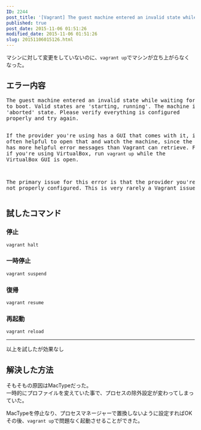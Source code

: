 ```yaml
---
ID: 2244
post_title: '[Vagrant] The guest machine entered an invalid state while waiting for it'
published: true
post_date: 2015-11-06 01:51:26
modified_date: 2015-11-06 01:51:26
slug: 20151106015126.html
---
```

<p>マシンに対して変更をしていないのに、<code>vagrant up</code>でマシンが立ち上がらなくなった。<br />
<!--more--></p>
<h2>エラー内容</h2>
<pre class="cmd">The guest machine entered an invalid state while waiting for it
to boot. Valid states are 'starting, running'. The machine is in the
'aborted' state. Please verify everything is configured
properly and try again.

If the provider you're using has a GUI that comes with it,
it is often helpful to open that and watch the machine, since the
GUI often has more helpful error messages than Vagrant can retrieve.
For example, if you're using VirtualBox, run `vagrant up` while the
VirtualBox GUI is open.

The primary issue for this error is that the provider you're using
is not properly configured. This is very rarely a Vagrant issue.</pre>
<h2>試したコマンド</h2>
<h3>停止</h3>
<pre class="language-bash"><code>vagrant halt</code></pre>
<h3>一時停止</h3>
<pre class="language-bash"><code>vagrant suspend</code></pre>
<h3>復帰</h3>
<pre class="language-bash"><code>vagrant resume</code></pre>
<h3>再起動</h3>
<pre class="language-bash"><code>vagrant reload</code></pre>
<hr />
<p>以上を試したが効果なし</p>
<h2>解決した方法</h2>
<p>そもそもの原因はMacTypeだった。<br />
一時的にプロファイルを変えていた事で、プロセスの除外設定が変わってしまっていた。</p>
<p>MacTypeを停止なり、プロセスマネージャーで置換しないように設定すればOK<br />
その後、<code>vagrant up</code>で問題なく起動させることができた。</p>